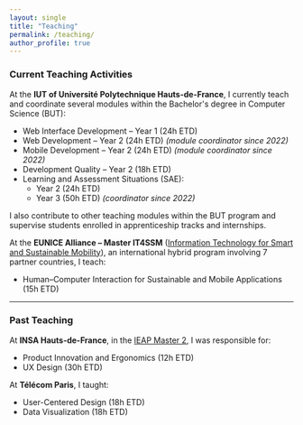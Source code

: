 ```yaml
---
layout: single
title: "Teaching"
permalink: /teaching/
author_profile: true
---
```


### Current Teaching Activities

At the **IUT of Université Polytechnique Hauts-de-France**, I currently teach and coordinate several modules within the Bachelor's degree in Computer Science (BUT):

- Web Interface Development – Year 1 (24h ETD)  
- Web Development – Year 2 (24h ETD) _(module coordinator since 2022)_  
- Mobile Development – Year 2 (24h ETD) _(module coordinator since 2022)_  
- Development Quality – Year 2 (18h ETD)  
- Learning and Assessment Situations (SAE):  
  - Year 2 (24h ETD)  
  - Year 3 (50h ETD) _(coordinator since 2022)_

I also contribute to other teaching modules within the BUT program and supervise students enrolled in apprenticeship tracks and internships.

At the **EUNICE Alliance – Master IT4SSM** ([Information Technology for Smart and Sustainable Mobility](https://formations.uphf.fr/fr/formations/master-master/master-informatique-KZZQ4B8O/information-technology-for-smart-and-sustainable-mobility-it4ssm-eunice-alliance-LS4R6Q1G.html)), an international hybrid program involving 7 partner countries, I teach:

- Human–Computer Interaction for Sustainable and Mobile Applications (15h ETD)

---

### Past Teaching

At **INSA Hauts-de-France**, in the [IEAP Master 2](https://formations.uphf.fr/fr/formations/master-master/master-staps-ingenierie-et-ergonomie-de-l-activite-physique-KZZQINR2.html), I was responsible for:

- Product Innovation and Ergonomics (12h ETD)  
- UX Design (30h ETD)

At **Télécom Paris**, I taught:

- User-Centered Design (18h ETD)  
- Data Visualization (18h ETD)
